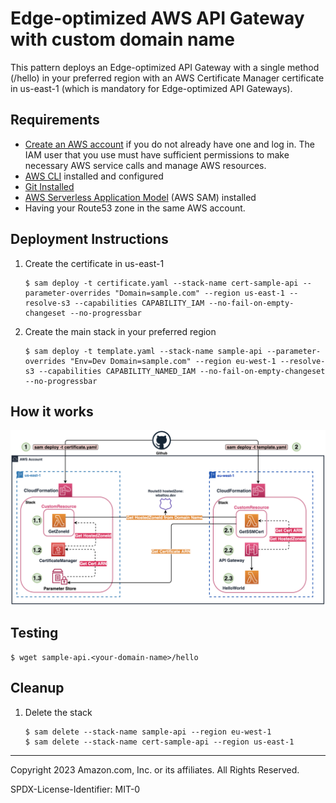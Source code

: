 # Edge-optimized AWS API Gateway with custom domain name
This pattern deploys an Edge-optimized API Gateway with a single method (/hello) in your preferred region with an AWS Certificate Manager certificate in us-east-1 (which is mandatory for Edge-optimized API Gateways).

## Requirements
* [Create an AWS account](https://portal.aws.amazon.com/gp/aws/developer/registration/index.html) if you do not already have one and log in. The IAM user that you use must have sufficient permissions to make necessary AWS service calls and manage AWS resources.
* [AWS CLI](https://docs.aws.amazon.com/cli/latest/userguide/install-cliv2.html) installed and configured
* [Git Installed](https://git-scm.com/book/en/v2/Getting-Started-Installing-Git)
* [AWS Serverless Application Model](https://docs.aws.amazon.com/serverless-application-model/latest/developerguide/serverless-sam-cli-install.html) (AWS SAM) installed
* Having your Route53 zone in the same AWS account.

## Deployment Instructions
1. Create the certificate in us-east-1
    ```
    $ sam deploy -t certificate.yaml --stack-name cert-sample-api --parameter-overrides "Domain=sample.com" --region us-east-1 --resolve-s3 --capabilities CAPABILITY_IAM --no-fail-on-empty-changeset --no-progressbar
    ```
1. Create the main stack in your preferred region
    ```
    $ sam deploy -t template.yaml --stack-name sample-api --parameter-overrides "Env=Dev Domain=sample.com" --region eu-west-1 --resolve-s3 --capabilities CAPABILITY_NAMED_IAM --no-fail-on-empty-changeset --no-progressbar
    ```
## How it works
<img width="1273" alt="image" src="assets/architecture.png">

## Testing
    $ wget sample-api.<your-domain-name>/hello

## Cleanup

1. Delete the stack
    ```
    $ sam delete --stack-name sample-api --region eu-west-1
    $ sam delete --stack-name cert-sample-api --region us-east-1
    ```

----
Copyright 2023 Amazon.com, Inc. or its affiliates. All Rights Reserved.

SPDX-License-Identifier: MIT-0
